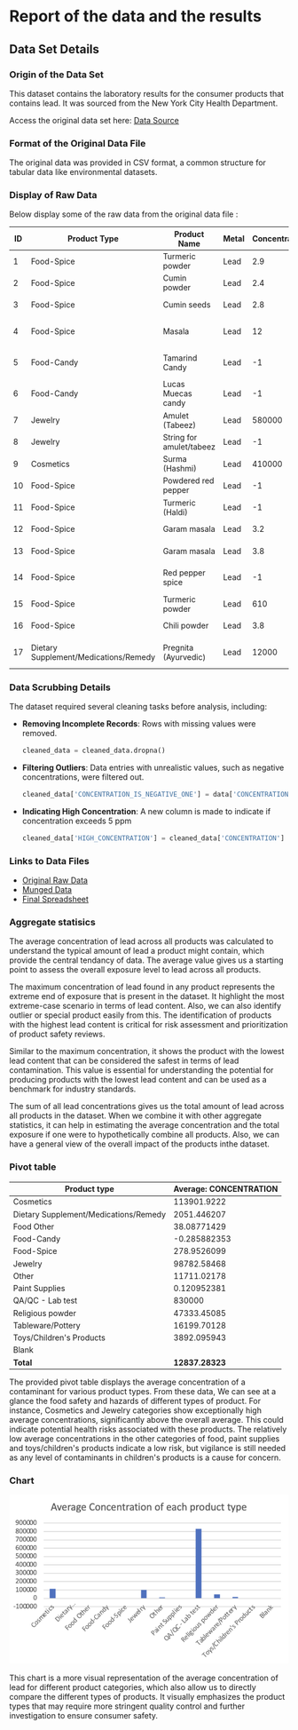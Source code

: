 # Report of the data and the results

## Data Set Details

### Origin of the Data Set
This dataset contains the laboratory results for the consumer products that contains lead. It was sourced from the New York City Health Department.

Access the original data set here: [Data Source](https://data.cityofnewyork.us/Health/Metal-Content-of-Consumer-Products-Tested-by-the-N/da9u-wz3r)

### Format of the Original Data File
The original data was provided in CSV format, a common structure for tabular data like environmental datasets.

### Display of Raw Data
Below display some of the raw data from the original data file :

| ID | Product Type               | Product Name            | Metal | Concentration | Units | Manufacturer                 | Made In        | Collection Date          |
|----|----------------------------|-------------------------|-------|---------------|-------|------------------------------|----------------|--------------------------|
| 1  | Food-Spice                 | Turmeric powder         | Lead  | 2.9           | ppm   | UNKNOWN OR NOT STATED        | INDIA          | 2011-01-04T00:00:00.000  |
| 2  | Food-Spice                 | Cumin powder            | Lead  | 2.4           | ppm   | UNKNOWN OR NOT STATED        | INDIA          | 2011-01-04T00:00:00.000  |
| 3  | Food-Spice                 | Cumin seeds             | Lead  | 2.8           | ppm   | UNKNOWN OR NOT STATED        | INDIA          | 2011-01-04T00:00:00.000  |
| 4  | Food-Spice                 | Masala                  | Lead  | 12            | ppm   | UNKNOWN OR NOT STATED        | UNKNOWN OR NOT STATED | 2011-01-04T00:00:00.000  |
| 5  | Food-Candy                 | Tamarind Candy          | Lead  | -1            | ppm   | UNKNOWN OR NOT STATED        | UNKNOWN OR NOT STATED | 2011-01-06T00:00:00.000  |
| 6  | Food-Candy                 | Lucas Muecas candy      | Lead  | -1            | ppm   | Lucas Muecas                 | MEXICO         | 2011-01-06T00:00:00.000  |
| 7  | Jewelry                    | Amulet (Tabeez)         | Lead  | 580000        | ppm   | UNKNOWN OR NOT STATED        | BANGLADESH     | 2011-01-13T00:00:00.000  |
| 8  | Jewelry                    | String for amulet/tabeez| Lead  | -1            | ppm   | UNKNOWN OR NOT STATED        | BANGLADESH     | 2011-01-13T00:00:00.000  |
| 9  | Cosmetics                  | Surma (Hashmi)          | Lead  | 410000        | ppm   | UNKNOWN OR NOT STATED        | PAKISTAN       | 2011-01-19T00:00:00.000  |
| 10 | Food-Spice                 | Powdered red pepper     | Lead  | -1            | ppm   | UNKNOWN OR NOT STATED        | INDIA          | 2011-01-19T00:00:00.000  |
| 11 | Food-Spice                 | Turmeric (Haldi)        | Lead  | -1            | ppm   | UNKNOWN OR NOT STATED        | INDIA          | 2011-01-19T00:00:00.000  |
| 12 | Food-Spice                 | Garam masala            | Lead  | 3.2           | ppm   | UNKNOWN OR NOT STATED        | INDIA          | 2011-01-19T00:00:00.000  |
| 13 | Food-Spice                 | Garam masala            | Lead  | 3.8           | ppm   | UNKNOWN OR NOT STATED        | INDIA          | 2011-01-19T00:00:00.000  |
| 14 | Food-Spice                 | Red pepper spice        | Lead  | -1            | ppm   | UNKNOWN OR NOT STATED        | UNKNOWN OR NOT STATED | 2011-01-19T00:00:00.000  |
| 15 | Food-Spice                 | Turmeric powder         | Lead  | 610           | ppm   | UNKNOWN OR NOT STATED        | BANGLADESH     | 2011-01-21T00:00:00.000  |
| 16 | Food-Spice                 | Chili powder            | Lead  | 3.8           | ppm   | UNKNOWN OR NOT STATED        | BANGLADESH     | 2011-01-21T00:00:00.000  |
| 17 | Dietary Supplement/Medications/Remedy | Pregnita (Ayurvedic)    | Lead  | 12000         | ppm   | Ajmera Pharmaceuticals PVT. LTD. |

### Data Scrubbing Details
The dataset required several cleaning tasks before analysis, including:

- **Removing Incomplete Records**: Rows with missing values were removed.
  ```python
  cleaned_data = cleaned_data.dropna()
  ```
- **Filtering Outliers**: Data entries with unrealistic values, such as negative concentrations, were filtered out.
  ```python
  cleaned_data['CONCENTRATION_IS_NEGATIVE_ONE'] = data['CONCENTRATION'] == -1
  ```
- **Indicating High Concentration**: A new column is made to indicate if concentration exceeds 5 ppm
  ```python
  cleaned_data['HIGH_CONCENTRATION'] = cleaned_data['CONCENTRATION'] > 5
  ```

### Links to Data Files
- [Original Raw Data](data/Metal_Content_of_Consumer_Products_Tested_by_the_NYC_Health_Department_20240217.csv)
- [Munged Data](data/clean_data.csv)
- [Final Spreadsheet](data/data.xlsx)

### Aggregate statisics
The average concentration of lead across all products was calculated to understand the typical amount of lead a product might contain, which provide the central tendancy of data. The average value gives us a starting point to assess the overall exposure level to lead across all products.

The maximum concentration of lead found in any product represents the extreme end of exposure that is present in the dataset. It highlight the most extreme-case scenario in terms of lead content. Also, we can also identify outlier or special product easily from this. The identification of products with the highest lead content is critical for risk assessment and prioritization of product safety reviews.

Similar to the maximum concentration, it shows the product with the lowest lead content that can be considered the safest in terms of lead contamination. This value is essential for understanding the potential for producing products with the lowest lead content and can be used as a benchmark for industry standards.

The sum of all lead concentrations gives us the total amount of lead across all products in the dataset. When we combine it with other aggregate statistics, it can help in estimating the average concentration and the total exposure if one were to hypothetically combine all products. Also, we can have a general view of the overall impact of the products inthe dataset.

### Pivot table
| Product type                           | Average: CONCENTRATION |
|----------------------------------------|------------------------|
| Cosmetics                              | 113901.9222            |
| Dietary Supplement/Medications/Remedy  | 2051.446207            |
| Food Other                             | 38.08771429            |
| Food-Candy                             | -0.285882353           |
| Food-Spice                             | 278.9526099            |
| Jewelry                                | 98782.58468            |
| Other                                  | 11711.02178            |
| Paint Supplies                         | 0.120952381            |
| QA/QC - Lab test                       | 830000                 |
| Religious powder                       | 47333.45085            |
| Tableware/Pottery                      | 16199.70128            |
| Toys/Children's Products               | 3892.095943            |
| Blank                                  |                        |
| **Total**                              | **12837.28323**        |

The provided pivot table displays the average concentration of a contaminant for various product types. From these data, We can see at a glance the food safety and hazards of different types of product. For instance, Cosmetics and Jewelry categories show exceptionally high average concentrations, significantly above the overall average. This could indicate potential health risks associated with these products. The relatively low average concentrations in the other categories of food, paint supplies and toys/children's products indicate a low risk, but vigilance is still needed as any level of contaminants in children's products is a cause for concern.

### Chart
![Average Concentration of each product type](image.png)

This chart is a more visual representation of the average concentration of lead for different product categories, which also allow us to directly compare the different types of products. It visually emphasizes the product types that may require more stringent quality control and further investigation to ensure consumer safety.